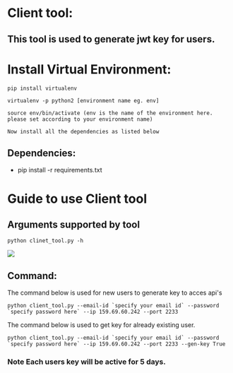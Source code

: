 # Client tool:

## This tool is used to generate jwt key for users.

# Install Virtual Environment:
```
pip install virtualenv

virtualenv -p python2 [environment name eg. env]

source env/bin/activate (env is the name of the environment here. please set according to your environment name)

Now install all the dependencies as listed below
```

## Dependencies:
- pip install -r requirements.txt

# Guide to use Client tool

## Arguments supported by tool

```
python clinet_tool.py -h
```
![](https://i.imgur.com/cYsUcpG.png)

## Command:

The command below is used for new users to generate key to acces api's
```
python client_tool.py --email-id `specify your email id` --password `specify password here` --ip 159.69.60.242 --port 2233
```

The command below is used to get key for already existing user.
```
python client_tool.py --email-id `specify your email id` --password `specify password here` --ip 159.69.60.242 --port 2233 --gen-key True
```

### Note Each users key will be active for 5 days.
